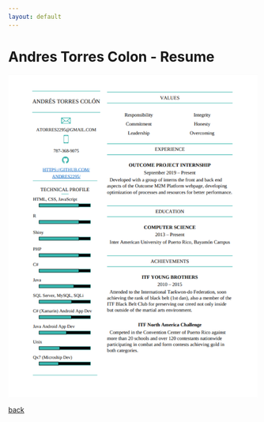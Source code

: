 ```yaml
---
layout: default
---
```


# Andres Torres Colon - Resume

![Resume](assets/images/resume.png)

[back](./)
